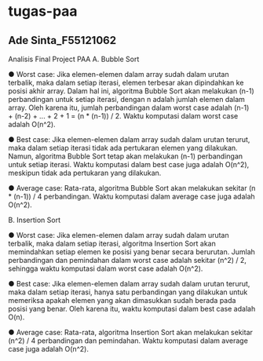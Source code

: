 # tugas-paa
<h2>Ade Sinta_F55121062</h2>

Analisis Final Project PAA
A. Bubble Sort
<p>&#9679 Worst case: Jika elemen-elemen dalam array sudah dalam urutan terbalik, maka dalam setiap iterasi, elemen terbesar akan dipindahkan ke posisi akhir array. Dalam hal ini, algoritma Bubble Sort akan melakukan (n-1) perbandingan untuk setiap iterasi, dengan n adalah jumlah elemen dalam array. Oleh karena itu, jumlah perbandingan dalam worst case adalah (n-1) + (n-2) + ... + 2 + 1 = (n * (n-1)) / 2. Waktu komputasi dalam worst case adalah O(n^2).</p>
<p>&#9679 Best case: Jika elemen-elemen dalam array sudah dalam urutan terurut, maka dalam setiap iterasi tidak ada pertukaran elemen yang dilakukan. Namun, algoritma Bubble Sort tetap akan melakukan (n-1) perbandingan untuk setiap iterasi. Waktu komputasi dalam best case juga adalah O(n^2), meskipun tidak ada pertukaran yang dilakukan.</p>
<P>&#9679 Average case: Rata-rata, algoritma Bubble Sort akan melakukan sekitar (n * (n-1)) / 4 perbandingan. Waktu komputasi dalam average case juga adalah O(n^2).</p>

B. Insertion Sort
<p>&#9679 Worst case: Jika elemen-elemen dalam array sudah dalam urutan terbalik, maka dalam setiap iterasi, algoritma Insertion Sort akan memindahkan setiap elemen ke posisi yang benar secara berurutan. Jumlah perbandingan dan pemindahan dalam worst case adalah sekitar (n^2) / 2, sehingga waktu komputasi dalam worst case adalah O(n^2).</p>
<p>&#9679 Best case: Jika elemen-elemen dalam array sudah dalam urutan terurut, maka dalam setiap iterasi, hanya satu perbandingan yang dilakukan untuk memeriksa apakah elemen yang akan dimasukkan sudah berada pada posisi yang benar. Oleh karena itu, waktu komputasi dalam best case adalah O(n).</p>
<P>&#9679 Average case: Rata-rata, algoritma Insertion Sort akan melakukan sekitar (n^2) / 4 perbandingan dan pemindahan. Waktu komputasi dalam average case juga adalah O(n^2).</p>
